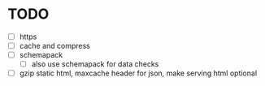# TODO

- [ ] https
- [ ] cache and compress
- [ ] schemapack
  - [ ] also use schemapack for data checks
- [ ] gzip static html, maxcache header for json, make serving html optional
